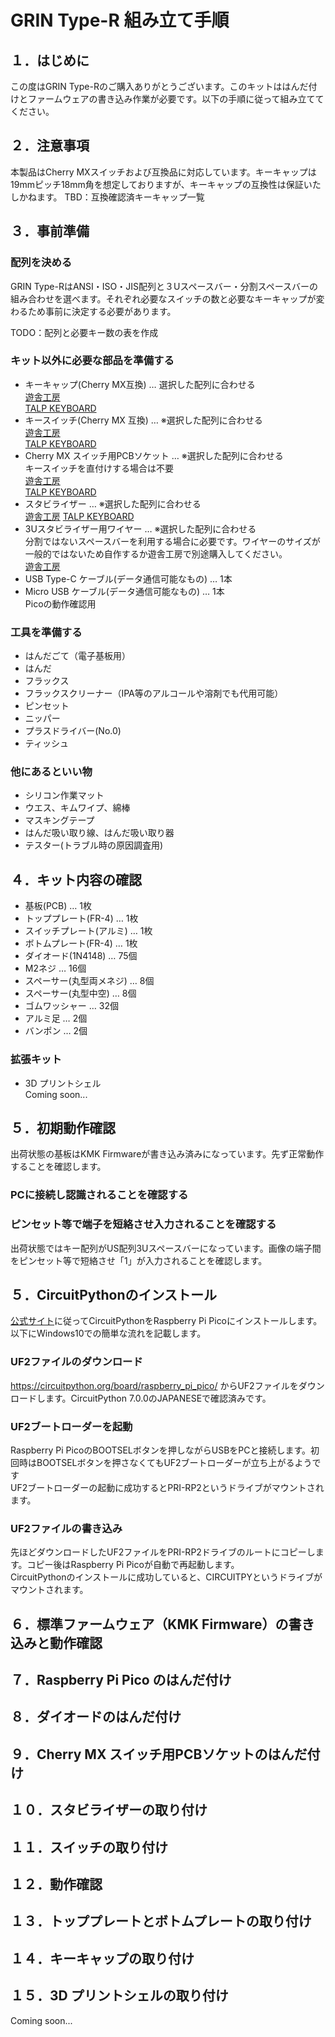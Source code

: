 # GRIN Type-R 組み立て手順

## １．はじめに

この度はGRIN Type-Rのご購入ありがとうございます。このキットははんだ付けとファームウェアの書き込み作業が必要です。以下の手順に従って組み立ててください。

## ２．注意事項

本製品はCherry MXスイッチおよび互換品に対応しています。キーキャップは19mmピッチ18mm角を想定しておりますが、キーキャップの互換性は保証いたしかねます。
TBD：互換確認済キーキャップ一覧

## ３．事前準備

### 配列を決める
GRIN Type-RはANSI・ISO・JIS配列と３Uスペースバー・分割スペースバーの組み合わせを選べます。それぞれ必要なスイッチの数と必要なキーキャップが変わるため事前に決定する必要があります。

TODO：配列と必要キー数の表を作成

### キット以外に必要な部品を準備する
- キーキャップ(Cherry MX互換) … 選択した配列に合わせる  
[遊舎工房](https://shop.yushakobo.jp/collections/keycaps)  
[TALP KEYBOARD](https://talpkeyboard.net/?category_id=59be183f428f2d49120007b1)  
- キースイッチ(Cherry MX 互換) … ※選択した配列に合わせる  
[遊舎工房](https://shop.yushakobo.jp/collections/all-switches)  
[TALP KEYBOARD](https://talpkeyboard.net/?category_id=59cf8860ed05e668db003f5d)  
- Cherry MX スイッチ用PCBソケット … ※選択した配列に合わせる  
キースイッチを直付けする場合は不要  
[遊舎工房](https://shop.yushakobo.jp/products/a01ps)  
[TALP KEYBOARD](https://talpkeyboard.net/items/5e02c5405b120c792616bcf9)  
- スタビライザー … ※選択した配列に合わせる  
[遊舎工房](https://shop.yushakobo.jp/products/a0500st?variant=37665699430561)
[TALP KEYBOARD](https://talpkeyboard.net/?category_id=5f884b9b3313d216eb50558a)  
- 3Uスタビライザー用ワイヤー … ※選択した配列に合わせる  
分割ではないスペースバーを利用する場合に必要です。ワイヤーのサイズが一般的ではないため自作するか遊舎工房で別途購入してください。  
[遊舎工房](https://shop.yushakobo.jp/products/a0500st?variant=40429698678945)
- USB Type-C ケーブル(データ通信可能なもの) … 1本  
- Micro USB ケーブル(データ通信可能なもの) … 1本  
Picoの動作確認用

### 工具を準備する
- はんだごて（電子基板用）
- はんだ
- フラックス
- フラックスクリーナー（IPA等のアルコールや溶剤でも代用可能）
- ピンセット
- ニッパー
- プラスドライバー(No.0)
- ティッシュ

### 他にあるといい物
- シリコン作業マット
- ウエス、キムワイプ、綿棒
- マスキングテープ
- はんだ吸い取り線、はんだ吸い取り器
- テスター(トラブル時の原因調査用)

## ４．キット内容の確認
- 基板(PCB) … 1枚  
- トッププレート(FR-4) … 1枚  
- スイッチプレート(アルミ) … 1枚  
- ボトムプレート(FR-4) … 1枚  
- ダイオード(1N4148) … 75個
- M2ネジ … 16個  
- スペーサー(丸型両メネジ) … 8個  
- スペーサー(丸型中空) … 8個  
- ゴムワッシャー … 32個  
- アルミ足 … 2個
- バンポン … 2個

### 拡張キット
- 3D プリントシェル  
Coming soon...

## ５．初期動作確認

出荷状態の基板はKMK Firmwareが書き込み済みになっています。先ず正常動作することを確認します。

### PCに接続し認識されることを確認する

### ピンセット等で端子を短絡させ入力されることを確認する

出荷状態ではキー配列がUS配列3Uスペースバーになっています。画像の端子間をピンセット等で短絡させ「1」が入力されることを確認します。

## ５．CircuitPythonのインストール
[公式サイト](https://learn.adafruit.com/welcome-to-circuitpython/installing-circuitpython)に従ってCircuitPythonをRaspberry Pi Picoにインストールします。  
以下にWindows10での簡単な流れを記載します。

### UF2ファイルのダウンロード
https://circuitpython.org/board/raspberry_pi_pico/ からUF2ファイルをダウンロードします。CircuitPython 7.0.0のJAPANESEで確認済みです。  

### UF2ブートローダーを起動
Raspberry Pi PicoのBOOTSELボタンを押しながらUSBをPCと接続します。初回時はBOOTSELボタンを押さなくてもUF2ブートローダーが立ち上がるようです  
UF2ブートローダーの起動に成功するとPRI-RP2というドライブがマウントされます。

### UF2ファイルの書き込み
先ほどダウンロードしたUF2ファイルをPRI-RP2ドライブのルートにコピーします。コピー後はRaspberry Pi Picoが自動で再起動します。  
CircuitPythonのインストールに成功していると、CIRCUITPYというドライブがマウントされます。

## ６．標準ファームウェア（KMK Firmware）の書き込みと動作確認

## ７．Raspberry Pi Pico のはんだ付け

## ８．ダイオードのはんだ付け

## ９．Cherry MX スイッチ用PCBソケットのはんだ付け

## １０．スタビライザーの取り付け

## １１．スイッチの取り付け

## １２．動作確認

## １３．トッププレートとボトムプレートの取り付け

## １４．キーキャップの取り付け

## １５．3D プリントシェルの取り付け
Coming soon...
